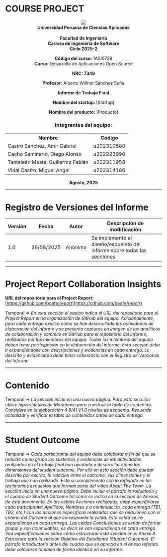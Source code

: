 # COURSE PROJECT

<p align="center">
    <img src="https://upload.wikimedia.org/wikipedia/commons/f/fc/UPC_logo_transparente.png"></img><br>
    <strong>Universidad Peruana de Ciencias Aplicadas</strong><br>
    <br>
    <strong>Facultad de Ingeniería</strong><br>
    <strong>Carrera de Ingeniería de Software</strong><br>
    <strong>Ciclo 2025-2</strong>
</p>

<p align="center">
  <strong>Código del curso: </strong>1ASI0729<br>
  <strong>Curso: </strong>Desarrollo de Aplicaciones Open Source
</p>

<p align="center">
  <strong>NRC: 7349</strong>
</p>

<p align="center">
    <strong>Profesor: </strong>Alberto Wilmer Sánchez Seña
</p>

<p align="center">
    <strong>Informe de Trabajo Final</strong>
</p>

<p align="center">
    <strong>Nombre del startup: </strong> [Startup]
</p>

<p align="center">
    <strong>Nombre del producto:</strong> [Producto]
</p>

<div>
    <h3 align="center">Integrantes del equipo:</h3>
    </div>
<div>
     <table align="center">
        <tr>
            <th style="text-align:center;">Nombre</th>
            <th style="text-align:center;">Código</th>
        </tr>
        <tr>
            <td>Castro Sanchez, Amir Gabriel</td>
            <td>u202310680</td>
        </tr>
        <tr>
            <td>Cacho Seminario, Diego Alonso</td>
            <td>u202223990</td>
        </tr>
        <tr>
            <td>Tantaleán Mesta, Guillermo Fabián</td>
            <td>u202311958</td>
        </tr>
        <tr>
            <td>Vidal Castro, Miguel Angel</td>
            <td>u202314186</td>
        </tr>
    </table>
</div>

<p align="center">
    <strong>Agosto, 2025</strong>
</p>

---

# Registro de Versiones del Informe

| **Versión** | **Fecha** | **Autor** | **Descripción de modificación** |
|     ---     |     ---   |     ---   |             ---                 |
| 1.0 | 26/08/2025 | Anónimo | Se implementó el diseño/esqueleto del informe sobre todas las secciones|

---

# Project Report Collaboration Insights
**URL del repositorio para el Project Report:** [https://github.com/boafe/report](https://github.com/boafe/report)

Temporal => *En esta sección el equipo indica el URL del repositorio para el Project Report en la
organización de GitHub del equipo. Adicionalmente, para cada entrega explica cómo
se han desarrollado las actividades de elaboración del informe y se presenta
capturas en imagen de los analíticos de colaboración y commits en GitHub para el
repositorio del informe, realizados por los miembros del equipo. Todos los miembros
del equipo deben tener participación en la elaboración del informe. Esta sección
debe ir expandiéndose con descripciones y evidencias en cada entrega. Lo descrito y
evidenciado debe tener coherencia con el Registro de Versiones del Informe.*

---

# Contenido

Temporal => *La sección inicia en una nueva página. Para esta sección utilice hipervínculos de
Markdown para construir la tabla de contenido. Considere en la elaboración 4
8/41 V1.0
niveles de esquema. Recuerde actualizar y verificar la tabla de contenidos antes de
cada entrega.*

---

# Student Outcome

Temporal => *Cada participante del equipo debe colaborar a fin de que se redacte como grupo los
sustentos y evidencias de las actividades realizadas en el trabajo final han ayudado a
desarrollar cómo las dimensiones del student outcome. Por ello en esta sección debe
quedar descrito por escrito, la relación entre el outcome, sus dimensiones y el
trabajo que han realizado. Esto se complementa con lo reflejado en los testimonios
expuestos que forman parte del video About The Team.
La sección inicia en una nueva página. Debe incluir el párrafo introductorio y el
cuadro de Student Outcome tal como se indica en la sección de Anexos de este
documento. En las celdas Acciones realizadas, debe especificarse cada participante:
Apellidos, Nombres y a continuación, cada entrega (TB1, TB2, etc.) con las acciones
específicas realizadas que se relacionen con el criterio del Outcome al que
corresponda la celda. Esta celda se irá expandiendo en cada entrega. Las celdas
Conclusiones se llenan de forma grupal y son acumulables, es decir se van
expandiendo en cada entrega. Vea especificaciones sobre cómo estructurar esta
sección en el Anexo A. Estructura para la sección Objetivo del Estudiante (Student
Outcome). El párrafo introductorio antes del cuadro que se aprecia en el anexo
referido debe colocarse también de forma idéntica en su informe.*





